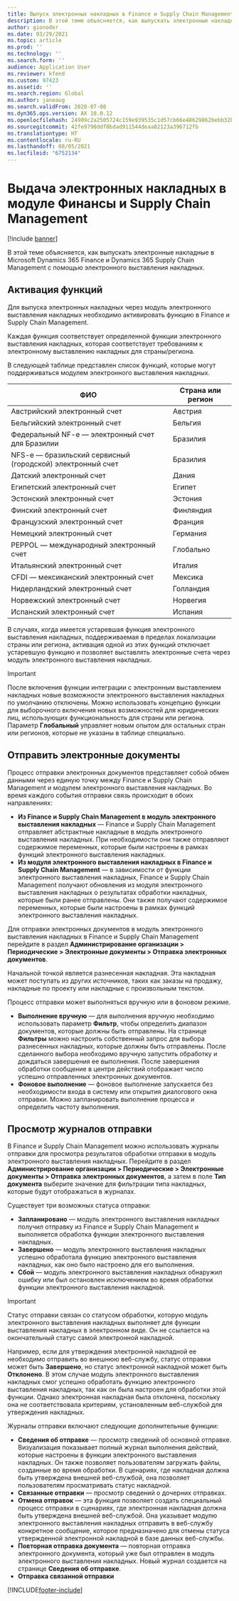 ```yaml
---
title: Выпуск электронных накладных в Finance и Supply Chain Management
description: В этой теме объясняется, как выпускать электронные накладные в Microsoft Dynamics 365 Finance и Dynamics 365 Supply Chain Management с помощью электронного выставления накладных.
author: gionoder
ms.date: 03/29/2021
ms.topic: article
ms.prod: ''
ms.technology: ''
ms.search.form: ''
audience: Application User
ms.reviewer: kfend
ms.custom: 97423
ms.assetid: ''
ms.search.region: Global
ms.author: janeaug
ms.search.validFrom: 2020-07-08
ms.dyn365.ops.version: AX 10.0.12
ms.openlocfilehash: 24909c2a2505724c159e939535c1d57cb66e48629862bebb32b3d72c0eb06c97
ms.sourcegitcommit: 42fe9790ddf0bdad911544deaa82123a396712fb
ms.translationtype: HT
ms.contentlocale: ru-RU
ms.lasthandoff: 08/05/2021
ms.locfileid: "6752134"
---
```

# <a name="issue-electronic-invoices-in-finance-and-supply-chain-management"></a>Выдача электронных накладных в модуле Финансы и Supply Chain Management

[!include [banner](../includes/banner.md)]

В этой теме объясняется, как выпускать электронные накладные в Microsoft Dynamics 365 Finance и Dynamics 365 Supply Chain Management с помощью электронного выставления накладных.


## <a name="feature-activation"></a>Активация функций

Для выпуска электронных накладных через модуль электронного выставления накладных необходимо активировать функцию в Finance и Supply Chain Management.

Каждая функция соответствует определенной функции электронного выставления накладных, которая соответствует требованиям к электронному выставлению накладных для страны/региона.

В следующей таблице представлен список функций, которые могут поддерживаться модулем электронного выставления накладных.

| ФИО                                              | Страна или регион |
|---------------------------------------------------|----------------|
|Австрийский электронный счет                        |Австрия         |
|Бельгийский электронный счет                         |Бельгия         |
|Федеральный NF-e — электронный счет для Бразилии       |Бразилия          |
|NFS-e — бразильский сервисный (городской) электронный счет|Бразилия          |
|Датский электронный счет                          |Дания         |
|Египетский электронный счет                        |Египет           |
|Эстонский электронный счет                        |Эстония         |
|Финский электронный счет                         |Финляндия         |
|Французский электронный счет                          |Франция          |
|Немецкий электронный счет                          |Германия         |
|PEPPOL — международный электронный счет                 |Глобально          |
|Итальянский электронный счет                         |Италия           |
|CFDI — мексиканский электронный счет                  |Мексика          |
|Нидерландский электронный счет                           |Голландия     |
|Норвежский электронный счет                       |Норвегия          |
|Испанский электронный счет                         |Испания           |

В случаях, когда имеется устаревшая функция электронного выставления накладных, поддерживаемая в пределах локализации страны или региона, активация одной из этих функций отключает устаревшую функцию и позволяет выставлять электронные счета через модуль электронного выставления накладных.

> [!IMPORTANT]
> После включения функции интеграции с электронным выставлением накладных новые возможности электронного выставления накладных по умолчанию отключены. Можно использовать концепцию функции для выборочного включения новых возможностей для юридических лиц, использующих функциональность для страны или региона. Параметр **Глобальный** управляет новым опытом для остальных стран или регионов, которые не указаны в таблице специально.

## <a name="submit-electronic-documents"></a>Отправить электронные документы

Процесс отправки электронных документов представляет собой обмен данными через единую точку между Finance и Supply Chain Management и модулем электронного выставления накладных. Во время каждого события отправки связь происходит в обоих направлениях:

- **Из Finance и Supply Chain Management в модуль электронного выставления накладных** — Finance и Supply Chain Management отправляет абстрактные накладные в модуль электронного выставления накладных. При необходимости они также отправляют содержимое переменных, которые были настроены в рамках функций электронного выставления накладных.
- **Из модуля электронного выставления накладных в Finance и Supply Chain Management** — в зависимости от функции электронного выставления накладных, Finance и Supply Chain Management получают обновления из модуля электронного выставления накладных о результатах обработки накладных, которые были ранее отправлены. Они также получают содержимое переменных, которые были настроены в рамках функций электронного выставления накладных.

Для отправки электронных документов в модуль электронного выставления накладных в Finance и Supply Chain Management перейдите в раздел **Администрирование организации &gt; Периодические &gt; Электронные документы &gt; Отправка электронных документов**.

Начальной точкой является разнесенная накладная. Эта накладная может поступать из других источников, таких как заказы на продажу, накладные по проекту или накладные с произвольным текстом.

Процесс отправки может выполняться вручную или в фоновом режиме.

- **Выполнение вручную** — для выполнения вручную необходимо использовать параметр **Фильтр**, чтобы определить диапазон документов, которые должны быть отправлены. На странице **Фильтры** можно настроить собственный запрос для выбора разнесенных накладных, которые должны быть отправлены. После сделанного выбора необходимо вручную запустить обработку и дождаться завершения ее выполнения. После завершения обработки сообщение в центре действий отображает число успешно отправленных электронных документов.
- **Фоновое выполнение** — фоновое выполнение запускается без необходимости входа в систему или открытия диалогового окна отправки. Можно запланировать выполнение процесса и определить частоту выполнения.

## <a name="view-the-submission-logs"></a>Просмотр журналов отправки

В Finance и Supply Chain Management можно использовать журналы отправки для просмотра результатов обработки отправки в модуль электронного выставления накладных. Перейдите в раздел **Администрирование организации &gt; Периодические &gt; Электронные документы &gt; Отправка электронных документов**, а затем в поле **Тип документа** выберите значение для фильтрации типа накладных, которые будут отображаться в журналах.

Существует три возможных статуса отправки:

- **Запланировано** — модуль электронного выставления накладных получил отправку из Finance и Supply Chain Management и выполняется обработка функции электронного выставления накладных.
- **Завершено** — модуль электронного выставления накладных успешно обработала функцию электронного выставления накладных, как оно было настроено для его выполнения.
- **Сбой** — модуль электронного выставления накладных обнаружил ошибку или был остановлен исключением во время обработки функции электронного выставления накладной.

> [!IMPORTANT]
> Статус отправки связан со статусом обработки, которую модуль электронного выставления накладных выполняет для функции выставления накладных в электронном виде. Он не ссылается на окончательный статус самой электронной накладной.
>
> Например, если для утверждения электронной накладной ее необходимо отправить во внешнюю веб-службу, статус отправки может быть **Завершено**, но статус электронной накладной может быть **Отклонено**. В этом случае модуль электронного выставления накладных смог успешно обработать функцию электронного выставления накладных, так как он была настроен для обработки этой функции. Однако электронная накладная была отклонена, поскольку она не соответствовала критериям, установленным веб-службой для утверждения накладных.

Журналы отправки включают следующие дополнительные функции:

- **Сведения об отправке** — просмотр сведений об основной отправке. Визуализация показывает полный журнал выполнения действий, которые настроены в функции электронного выставления накладных. Он также позволяет пользователям загружать файлы, созданные во время обработки. В сценариях, где накладная должна быть утверждена внешней веб-службой, она позволяет пользователям просматривать статус накладной.
- **Связанные отправки** — просмотр сведений о дочерних отправках.
- **Отмена отправок** — эта функция позволяет создать специальный процесс отправки в сценариях, где электронная накладная должна быть утверждена внешней веб-службой. Она указывает модулю электронного выставления накладных отправить в веб-службу конкретное сообщение, которое предназначено для отмены статуса утвержденной электронной накладной в базе данных веб-службы.
- **Повторная отправка документа** — повторная отправка электронного документа, который уже был отправлен в модуль электронного выставления накладных. Новый журнал создается на странице **Сведения об отправке**.
- **Отправка связанной отправки**


[!INCLUDE[footer-include](../../includes/footer-banner.md)]
